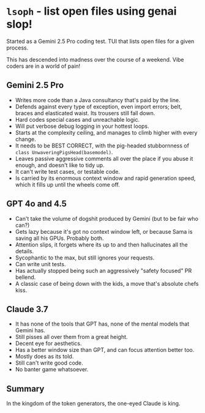 # `lsoph` - list open files using genai slop!

Started as a Gemini 2.5 Pro coding test. TUI that lists open files for a
given process.

This has descended into madness over the course of a weekend. Vibe coders
are in a world of pain!

## Gemini 2.5 Pro

* Writes more code than a Java consultancy that's paid by the line.
* Defends against every type of exception, even import errors; belt, braces
  and elasticated waist. Its trousers still fall down.
* Hard codes special cases and unreachable logic.
* Will put verbose debug logging in your hottest loops.
* Starts at the complexity ceiling, and manages to climb higher with every
  change.
* It needs to be BEST CORRECT, with the pig-headed stubbornness of
  `class UnwaveringPigsHead(basemodel)`.
* Leaves passive aggressive comments all over the place if you abuse it
  enough, and doesn't like to tidy up.
* It can't write test cases, or testable code.
* Is carried by its enormous context window and rapid generation speed,
  which it fills up until the wheels come off.

## GPT 4o and 4.5

* Can't take the volume of dogshit produced by Gemini (but to be fair who can?)
* Gets lazy because it's got no context window left, or because Sama is saving
  all his GPUs. Probably both.
* Attention slips, it forgets where its up to and then hallucinates all the
  details.
* Sycophantic to the max, but still ignores your requests.
* Can write unit tests.
* Has actually stopped being such an aggressively "safety focused" PR bellend.
* A classic case of being down with the kids, a move that's absolute chefs
  kiss.

## Claude 3.7

* It has none of the tools that GPT has, none of the mental models that Gemini
  has.
* Still pisses all over them from a great height.
* Decent eye for aesthetics.
* Has a better window size than GPT, and can focus attention better too.
* Mostly does as its told.
* Still can't write good code.
* No banter game whatsoever.

## Summary

In the kingdom of the token generators, the one-eyed Claude is king.

